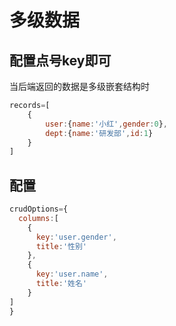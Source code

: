 # 多级数据

## 配置点号key即可
当后端返回的数据是多级嵌套结构时
```js
records=[
    {
        user:{name:'小红',gender:0},
        dept:{name:'研发部',id:1}
    }
]
```

## 配置
```js
crudOptions={
  columns:[
    {
      key:'user.gender',
      title:'性别'
    },
    {
      key:'user.name',
      title:'姓名'
    }
]
}
```
